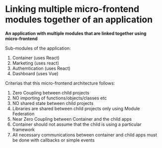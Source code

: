 # Linking multiple micro-frontend modules together of an application
**An application with multiple modules that are linked together using micro-frontend**

Sub-modules of the application:
1. Container (uses React)
2. Marketing (uses react)
3. Authemtication (uses React)
4. Dashboard (uses Vue)

Criterias that this micro-frontend architecture follows:
1. Zero Coupling between child projects
2. NO importing of functions/objects/classes etc
3. NO shared state between child projects
4. Libraries are shared between child projects only using Module Federation
5. Near Zero Coupling between Container and the child apps
6. Container should not assume that the child is using a particular framework
7. All necessary communications between container and child apps must be done with callbacks or simple events


